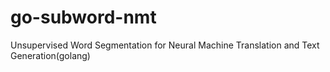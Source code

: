 # go-subword-nmt
Unsupervised Word Segmentation for Neural Machine Translation and Text Generation(golang)
